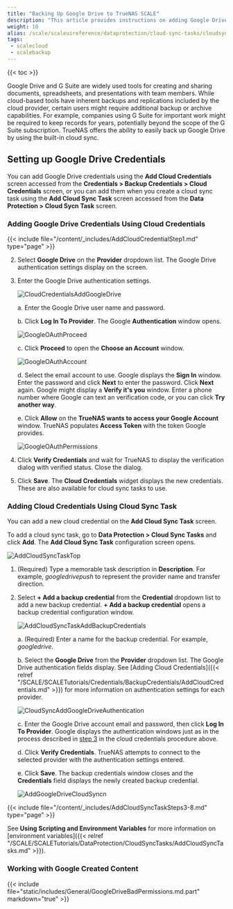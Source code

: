 ```yaml
---
title: "Backing Up Google Drive to TrueNAS SCALE"
description: "This article provides instructions on adding Google Drives cloud credentials using **Add Cloud Credentials** and **Add Cloud Sync Task** screens. It also provides information on working with Google-created content."
weight: 10
alias: /scale/scaleuireference/dataprotection/cloud-sync-tasks/cloudsynctaskgoogledrive/
tags:
 - scalecloud
 - scalebackup
---
```


{{< toc >}}

Google Drive and G Suite are widely used tools for creating and sharing documents, spreadsheets, and presentations with team members. 
While cloud-based tools have inherent backups and replications included by the cloud provider, certain users might require additional backup or archive capabilities. 
For example, companies using G Suite for important work might be required to keep records for years, potentially beyond the scope of the G Suite subscription. 
TrueNAS offers the ability to easily back up Google Drive by using the built-in cloud sync.

## Setting up Google Drive Credentials

You can add Google Drive credentials using the **Add Cloud Credentials** screen accessed from the **Credentials > Backup Credentials > Cloud Credentials** screen, or you can add them when you create a cloud sync task using the **Add Cloud Sync Task** screen accessed from the **Data Protection > Cloud Sycn Task** screen.

### Adding Google Drive Credentials Using Cloud Credentials

{{< include file="/content/_includes/AddCloudCredentialStep1.md" type="page" >}}

2. Select **Google Drive** on the **Provider** dropdown list. The Google Drive authentication settings display on the screen.
   
3. Enter the Google Drive authentication settings.
   
   ![CloudCredentialsAddGoogleDrive](/images/SCALE/CredentialsAddCredentials.png "CredentialsAddCredentials")

   a. Enter the Google Drive user name and password.

   b. Click **Log In To Provider**. The Google **Authentication** window opens. 
      
      ![GoogleOAuthProceed](/images/TrueNASCommon/GoogleOAuthProceed.png "Google OAuth Proceed")
   
   c. Click **Proceed** to open the **Choose an Account** window.
      
      ![GoogleOAuthAccount](/images/TrueNASCommon/GoogleOAuthAccount.png "Google OAuth Account")
    
    d. Select the email account to use. Google displays the **Sign In** window. Enter the password and click **Next** to enter the password. Click **Next** again.
       Google might display a **Verify it's you** window. Enter a phone number where Google can text an verification code, or you can click **Try another way**. 

    e. Click **Allow** on the **TrueNAS wants to access your Google Account** window. TrueNAS populates **Access Token** with the token Google provides.
       
      ![GoogleOAuthPermissions](/images/TrueNASCommon/GoogleOAuthPermissions.png "Google OAuth Permissions")
    
4. Click **Verify Credentials** and wait for TrueNAS to display the verification dialog with verified status. Close the dialog.

5. Click **Save**. 
   The **Cloud Credentials** widget displays the new credentials. These are also available for cloud sync tasks to use.

### Adding Cloud Credentials Using Cloud Sync Task

You can add a new cloud credential on the **Add Cloud Sync Task** screen. 

To add a cloud sync task, go to **Data Protection > Cloud Sync Tasks** and click **Add**. The **Add Cloud Sync Task** configuration screen opens.

![AddCloudSyncTaskTop](/images/SCALE/22.02/AddCloudSyncTaskTop.png "Adding a Cloud Sync Task")

1. (Required) Type a memorable task description in **Description**. For example, *googledrivepush* to represent the provider name and transfer direction.

2. Select **+ Add a backup credential** from the **Credential** dropdown list to add a new backup credential. 
   **+ Add a backup credential** opens a backup credential configuration window.

   ![AddCloudSyncTaskAddBackupCredentials](/images/SCALE/22.02/AddCloudSyncTaskAddBackupCredentials.png "Adding a Backup Credential Window")

   a. (Required) Enter a name for the backup credential. For example, *googledrive*.

   b. Select the **Google Drive** from the **Provider** dropdown list. The Google Drive authentication fields display.
      See [Adding Cloud Credentials]({{< relref "/SCALE/SCALETutorials/Credentials/BackupCredentials/AddCloudCredentials.md" >}}) for more information on authentication settings for each provider.

      ![CloudSyncAddGoogleDriveAuthentication](/images/SCALE/22.02/CloudSyncAddGoogleDriveAuthentication.png "Add Google Drive Authentication Settings")
    
    c. Enter the Google Drive account email and password, then click **Log In To Provider**. 
       Google displays the authentication windows just as in the process described in [step 3](#adding-google-drive-credentials-using-cloud-credentials) in the cloud credentials procedure above.

    d. Click **Verify Credentials**. TrueNAS attempts to connect to the selected provider with the authentication settings entered.

    e. Click **Save**. The backup credentials window closes and the **Credentials** field displays the newly created backup credential.
   
   ![AddGoogleDriveCloudSyncn](/images/SCALE/22.02/AddGoogleDriveCloudSync.png "Add Google Drive Cloud Sync Settings")

{{< include file="/content/_includes/AddCloudSyncTaskSteps3-8.md" type="page" >}}

See **Using Scripting and Environment Variables** for more information on [environment variables]({{< relref "/SCALE/SCALETutorials/DataProtection/CloudSyncTasks/AddCloudSyncTasks.md" >}}).

### Working with Google Created Content

{{< include file="static/includes/General/GoogleDriveBadPermissions.md.part" markdown="true" >}}
